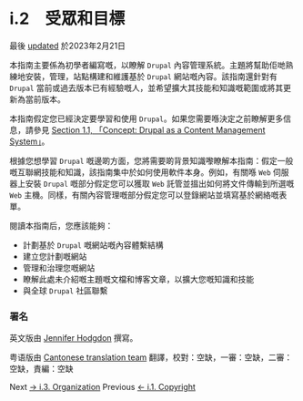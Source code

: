 # i.2　受眾和目標
最後 [updated](/node/2827278/discuss) 於2023年2月21日

本指南主要係為初學者編寫嘅，以瞭解 `Drupal` 內容管理系統。主題將幫助佢哋熟練地安裝，管理，站點構建和維護基於 `Drupal` 網站嘅內容。該指南還針對有 `Drupal` 當前或過去版本已有經驗嘅人，並希望擴大其技能和知識嘅範圍或將其更新為當前版本。

本指南假定您已經決定要學習和使用 `Drupal`。如果您需要喺決定之前瞭解更多信息，請參見 [Section 1.1, 「Concept: Drupal as a Content Management System」](/docs/user_guide/en/understanding-drupal.html " Drupal as a Content Management System")。

根據您想學習 `Drupal` 嘅邊啲方面，您將需要啲背景知識嚟瞭解本指南：假定一般嘅互聯網技能和知識，該指南集中於如何使用軟件本身。例如，有關喺 `Web` 伺服器上安裝 `Drupal` 嘅部分假定您可以獲取 `Web` 託管並搵出如何將文件傳輸到所選嘅 `Web` 主機。同樣，有關內容管理嘅部分假定您可以登錄網站並填寫基於網絡嘅表單。

閱讀本指南后，您應該能夠：

- 計劃基於 `Drupal` 嘅網站嘅內容體繫結構
- 建立您計劃嘅網站
- 管理和治理您嘅網站
- 瞭解此處未介紹嘅主題嘅文檔和博客文章，以擴大您嘅知識和技能
- 與全球 `Drupal` 社區聯繫

### 署名
英文版由 [Jennifer Hodgdon](https://www.drupal.org/u/jhodgdon) 撰寫。

粤语版由 [Cantonese translation team](https://github.com/Drupal-Cantonese) 翻譯，校對：空缺，一審：空缺，二審：空缺，責編：空缺

 Next [→ i.3. Organization](/docs/user_guide/en/preface-organization.html) Previous [← i.1. Copyright](/docs/user_guide/en/copyright.html)

